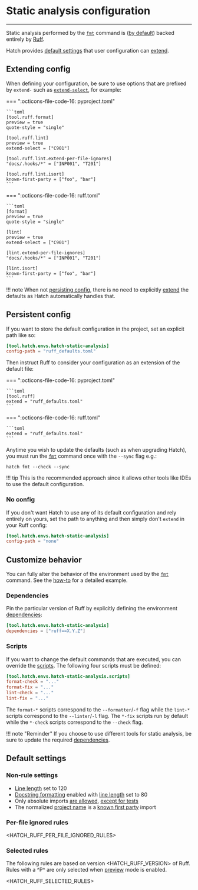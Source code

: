 # Static analysis configuration

-----

Static analysis performed by the [`fmt`](../cli/reference.md#hatch-fmt) command is ([by default](#customize-behavior)) backed entirely by [Ruff](https://github.com/astral-sh/ruff).

Hatch provides [default settings](#default-settings) that user configuration can [extend](#extending-config).

## Extending config

When defining your configuration, be sure to use options that are prefixed by `extend-` such as [`extend-select`](https://docs.astral.sh/ruff/settings/#extend-select), for example:

=== ":octicons-file-code-16: pyproject.toml"

    ```toml
    [tool.ruff.format]
    preview = true
    quote-style = "single"

    [tool.ruff.lint]
    preview = true
    extend-select = ["C901"]

    [tool.ruff.lint.extend-per-file-ignores]
    "docs/.hooks/*" = ["INP001", "T201"]

    [tool.ruff.lint.isort]
    known-first-party = ["foo", "bar"]
    ```

=== ":octicons-file-code-16: ruff.toml"

    ```toml
    [format]
    preview = true
    quote-style = "single"

    [lint]
    preview = true
    extend-select = ["C901"]

    [lint.extend-per-file-ignores]
    "docs/.hooks/*" = ["INP001", "T201"]

    [lint.isort]
    known-first-party = ["foo", "bar"]
    ```

!!! note
    When not [persisting config](#persistent-config), there is no need to explicitly [extend](https://docs.astral.sh/ruff/settings/#extend) the defaults as Hatch automatically handles that.

## Persistent config

If you want to store the default configuration in the project, set an explicit path like so:

```toml config-example
[tool.hatch.envs.hatch-static-analysis]
config-path = "ruff_defaults.toml"
```

Then instruct Ruff to consider your configuration as an extension of the default file:

=== ":octicons-file-code-16: pyproject.toml"

    ```toml
    [tool.ruff]
    extend = "ruff_defaults.toml"
    ```

=== ":octicons-file-code-16: ruff.toml"

    ```toml
    extend = "ruff_defaults.toml"
    ```

Anytime you wish to update the defaults (such as when upgrading Hatch), you must run the [`fmt`](../cli/reference.md#hatch-fmt) command once with the `--sync` flag e.g.:

```
hatch fmt --check --sync
```

!!! tip
    This is the recommended approach since it allows other tools like IDEs to use the default configuration.

### No config

If you don't want Hatch to use any of its default configuration and rely entirely on yours, set the path to anything and then simply don't `extend` in your Ruff config:

```toml config-example
[tool.hatch.envs.hatch-static-analysis]
config-path = "none"
```

## Customize behavior

You can fully alter the behavior of the environment used by the [`fmt`](../cli/reference.md#hatch-fmt) command. See the [how-to](../how-to/static-analysis/behavior.md) for a detailed example.

### Dependencies

Pin the particular version of Ruff by explicitly defining the environment [dependencies](environment/overview.md#dependencies):

```toml config-example
[tool.hatch.envs.hatch-static-analysis]
dependencies = ["ruff==X.Y.Z"]
```

### Scripts

If you want to change the default commands that are executed, you can override the [scripts](environment/overview.md#scripts). The following four scripts must be defined:

```toml config-example
[tool.hatch.envs.hatch-static-analysis.scripts]
format-check = "..."
format-fix = "..."
lint-check = "..."
lint-fix = "..."
```

The `format-*` scripts correspond to the `--formatter`/`-f` flag while the `lint-*` scripts correspond to the `--linter`/`-l` flag. The `*-fix` scripts run by default while the `*-check` scripts correspond to the `--check` flag.

!!! note "Reminder"
    If you choose to use different tools for static analysis, be sure to update the required [dependencies](#dependencies).

## Default settings

### Non-rule settings

- [Line length](https://docs.astral.sh/ruff/settings/#line-length) set to 120
- [Docstring formatting](https://docs.astral.sh/ruff/formatter/#docstring-formatting) enabled with [line length](https://docs.astral.sh/ruff/settings/#format-docstring-code-line-length) set to 80
- Only absolute imports [are allowed](https://docs.astral.sh/ruff/settings/#flake8-tidy-imports-ban-relative-imports), [except for tests](#per-file-ignored-rules)
- The normalized [project name](metadata.md#name) is a [known first party](https://docs.astral.sh/ruff/settings/#isort-known-first-party) import

### Per-file ignored rules

<HATCH_RUFF_PER_FILE_IGNORED_RULES>

### Selected rules

The following rules are based on version <HATCH_RUFF_VERSION> of Ruff. Rules with a ^P^ are only selected when [preview](https://docs.astral.sh/ruff/preview/) mode is enabled.

<HATCH_RUFF_SELECTED_RULES>

